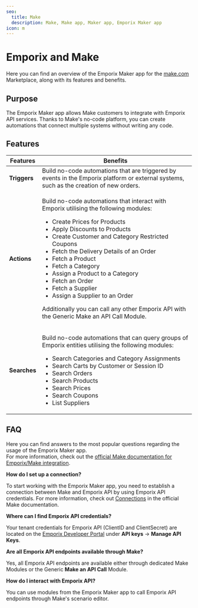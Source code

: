 ```yaml
---
seo:
  title: Make
  description: Make, Make app, Maker app, Emporix Maker app
icon: m
---
```


# Emporix and Make

Here you can find an overview of the Emporix Maker app for the [make.com](https://www.make.com/en) Marketplace, along with its features and benefits.

## Purpose

The Emporix Maker app allows Make customers to integrate with Emporix API services. Thanks to Make's no-code platform, you can create automations that connect multiple systems without writing any code.

## Features

| Features     | Benefits                                                                                                                                                                                                                                                                                                                                                                                                                                                                                                                                                          |
| ------------ | ----------------------------------------------------------------------------------------------------------------------------------------------------------------------------------------------------------------------------------------------------------------------------------------------------------------------------------------------------------------------------------------------------------------------------------------------------------------------------------------------------------------------------------------------------------------- |
| **Triggers** | Build no-code automations that are triggered by events in the Emporix platform or external systems, such as the creation of new orders.                                                                                                                                                                                                                                                                                                                                                                                                                           |
| **Actions**  | <p>Build no-code automations that interact with Emporix utilising the following modules:</p><ul><li>Create Prices for Products</li><li>Apply Discounts to Products</li><li>Create Customer and Category Restricted Coupons</li><li>Fetch the Delivery Details of an Order</li><li>Fetch a Product</li><li>Fetch a Category</li><li>Assign a Product to a Category</li><li>Fetch an Order</li><li>Fetch a Supplier</li><li>Assign a Supplier to an Order</li></ul><p>Additionally you can call any other Emporix API with the Generic Make an API Call Module.</p> |
| **Searches** | <p>Build no-code automations that can query groups of Emporix entities utilising the following modules:</p><ul><li>Search Categories and Category Assignments</li><li>Search Carts by Customer or Session ID</li><li>Search Orders</li><li>Search Products</li><li>Search Prices</li><li>Search Coupons</li><li>List Suppliers</li></ul>                                                                                                                                                                                                                          |

## FAQ

Here you can find answers to the most popular questions regarding the usage of the Emporix Maker app.\
For more information, check out the [official Make documentation for Emporix/Make integration](https://www.make.com/en/integrations/emporix-commerce).

**How do I set up a connection?**

To start working with the Emporix Maker app, you need to establish a connection between Make and Emporix API by using Emporix API credentials. For more information, check out [Connections](https://www.make.com/en/help/connections) in the official Make documentation.

**Where can I find Emporix API credentials?**

Your tenant credentials for Emporix API (ClientID and ClientSecret) are located on the [Emporix Developer Portal](https://login.emporix.io/developer/login) under **API keys** → **Manage API Keys**.

**Are all Emporix API endpoints available through Make?**

Yes, all Emporix API endpoints are available either through dedicated Make Modules or the Generic **Make an API Call** Module.

**How do I interact with Emporix API?**

You can use modules from the Emporix Maker app to call Emporix API endpoints through Make's scenario editor.
